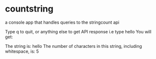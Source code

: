 # countstring
a console app that handles queries to the stringcount api

Type q to quit, or anything else to get API response
i.e type hello
You will get:

The string is: hello
The number of characters in this string, including whitespace, is: 5
